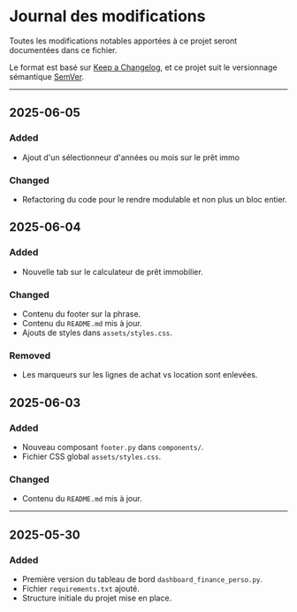 # Journal des modifications

Toutes les modifications notables apportées à ce projet seront documentées dans ce fichier.

Le format est basé sur [Keep a Changelog](https://keepachangelog.com/fr/1.0.0/), et ce projet suit le versionnage sémantique [SemVer](https://semver.org/lang/fr/).

---

## 2025-06-05

### Added

- Ajout d'un sélectionneur d'années ou mois sur le prêt immo

### Changed

- Refactoring du code pour le rendre modulable et non plus un bloc entier.

## 2025-06-04

### Added

- Nouvelle tab sur le calculateur de prêt immobilier.

### Changed

- Contenu du footer sur la phrase.
- Contenu du `README.md` mis à jour.
- Ajouts de styles dans `assets/styles.css`.

### Removed

- Les marqueurs sur les lignes de achat vs location sont enlevées.

## 2025-06-03

### Added

- Nouveau composant `footer.py` dans `components/`.
- Fichier CSS global `assets/styles.css`.

### Changed

- Contenu du `README.md` mis à jour.

---

## 2025-05-30

### Added

- Première version du tableau de bord `dashboard_finance_perso.py`.
- Fichier `requirements.txt` ajouté.
- Structure initiale du projet mise en place.
